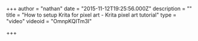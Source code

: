 +++
author = "nathan"
date = "2015-11-12T19:25:56.000Z"
description = ""
title = "How to setup Krita for pixel art  - Krita pixel art tutorial"
type = "video"
videoid = "OmnpKQITm3I"

+++

